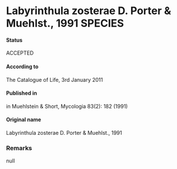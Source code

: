 Labyrinthula zosterae D. Porter & Muehlst., 1991 SPECIES
=======

#### Status
ACCEPTED

#### According to
The Catalogue of Life, 3rd January 2011

#### Published in
in Muehlstein & Short, Mycologia 83(2): 182 (1991)

#### Original name
Labyrinthula zosterae D. Porter & Muehlst., 1991

### Remarks
null